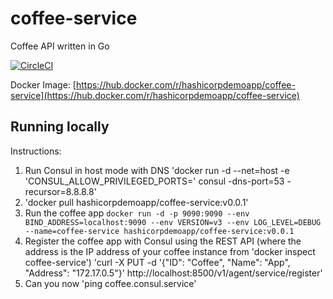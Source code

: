 # coffee-service
Coffee API written in Go

[![CircleCI](https://circleci.com/gh/hashicorp-demoapp/coffee-service.svg?style=svg)](https://circleci.com/gh/hashicorp-demoapp/coffee-service)

Docker Image: [https://hub.docker.com/r/hashicorpdemoapp/coffee-service](https://hub.docker.com/r/hashicorpdemoapp/coffee-service)

## Running locally

Instructions:
1. Run Consul in host mode with DNS 'docker run -d --net=host -e 'CONSUL_ALLOW_PRIVILEGED_PORTS=' consul -dns-port=53 -recursor=8.8.8.8'
2. 'docker pull hashicorpdemoapp/coffee-service:v0.0.1'
3. Run the coffee app `docker run -d -p 9090:9090 --env BIND_ADDRESS=localhost:9090 --env VERSION=v3 --env LOG_LEVEL=DEBUG --name=coffee-service hashicorpdemoapp/coffee-service:v0.0.1`
4. Register the coffee app with Consul using the REST API (where the address is the IP address of your coffee instance from 'docker inspect coffee-service') 'curl -X PUT -d '{"ID": "Coffee", "Name": "App", "Address": "172.17.0.5"}' http://localhost:8500/v1/agent/service/register'
5. Can you now 'ping coffee.consul.service'
